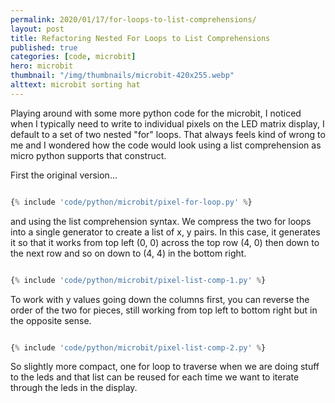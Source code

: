 ```yaml
---
permalink: 2020/01/17/for-loops-to-list-comprehensions/
layout: post
title: Refactoring Nested For Loops to List Comprehensions
published: true
categories: [code, microbit]
hero: microbit
thumbnail: "/img/thumbnails/microbit-420x255.webp"
alttext: microbit sorting hat
---
```


Playing around with some more python code for the microbit, I noticed when I typically need to write to individual pixels on the 
LED matrix display, I default to a set of two nested "for" loops. That always feels kind of wrong to me and I wondered how the code 
would look using a list comprehension as micro python supports that construct.

First the original version...

```python

{% include 'code/python/microbit/pixel-for-loop.py' %}

```

and using the list comprehension syntax. We compress the two for loops into a single generator to create a list of x, y pairs. In this case, 
it generates it so that it works from top left (0, 0) across the top row (4, 0) then down to the next row and so on down to (4, 4) in the 
bottom right.

```python

{% include 'code/python/microbit/pixel-list-comp-1.py' %}

```

To work with y values going down the columns first, you can reverse the order of the two for pieces, still working from top left to bottom right 
but in the opposite sense. 

```python

{% include 'code/python/microbit/pixel-list-comp-2.py' %}

```

So slightly more compact, one for loop to traverse when we are doing stuff to the leds and that list can be reused for each time we 
want to iterate through the leds in the display. 
